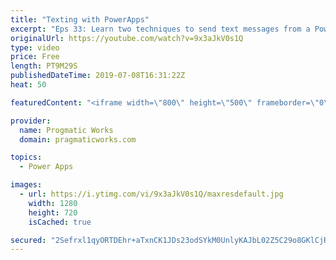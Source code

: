 ```yaml
---
title: "Texting with PowerApps"
excerpt: "Eps 33: Learn two techniques to send text messages from a PowerApp application. One is through a Launch command and the other is with a 3rd party data connector, TxtSync.   For PowerApps training and App Building services, please reach out to us at https://www.pragmaticworks.com  The connector requires"
originalUrl: https://youtube.com/watch?v=9x3aJkV0s1Q
type: video
price: Free
length: PT9M29S
publishedDateTime: 2019-07-08T16:31:22Z
heat: 50

featuredContent: "<iframe width=\"800\" height=\"500\" frameborder=\"0\" src=\"https://www.youtube.com/embed/9x3aJkV0s1Q\" allow=\"accelerometer; autoplay; encrypted-media; gyroscope; picture-in-picture\" allowfullscreen></iframe>"

provider:
  name: Progmatic Works
  domain: pragmaticworks.com

topics:
  - Power Apps

images:
  - url: https://i.ytimg.com/vi/9x3aJkV0s1Q/maxresdefault.jpg
    width: 1280
    height: 720
    isCached: true

secured: "2Sefrxl1qyORTDEhr+aTxnCK1JDs23odSYkM0UnlyKAJbL02Z5C29o8GKlCjR0V1QXi9+wWccRBBpdLn2tJKMrCg7UHYEYEeJlDYrSZeyZnuBekZL7LDJHuhPeUMPWE5LvYy4ZqgBoXoL1Mdjur4I2p7DGI/7G8Qn//NI8kqq86N1LICdt/uCLkD4tLltEACGHFdmXeWWHGftp+bxjjizdypuFeGzIguAfrjEnunIxhnuE5TdFDl3zUo0Ka+dQm4leJMCCs/ZCI6o9mTAgzPg2zvZNRSH0tChLkAawAE5NkzvH3EhZF01i0Tm2fC4K6N9KUUblZs1CZDbb3EzVBGSanBitjxUf/WUM2Cf/fOj/oTc9o7Myb22rkU7u+WMl+iZvAezKuoFjaDY1rs8XynM1DHzfYRHRfZ6++bU9fS9/Q=;lLR+8o2Py3lnRH8IHb5nKQ=="
---
```


